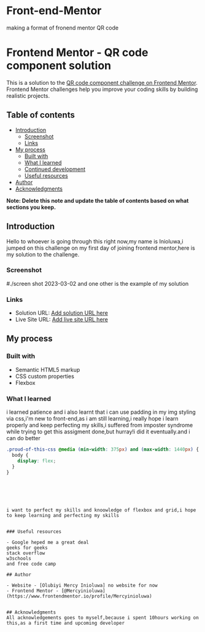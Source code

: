 # Front-end-Mentor
making a format of fronend mentor QR code
# Frontend Mentor - QR code component solution

This is a solution to the [QR code component challenge on Frontend Mentor](https://www.frontendmentor.io/challenges/qr-code-component-iux_sIO_H). Frontend Mentor challenges help you improve your coding skills by building realistic projects.

## Table of contents

- [Introduction](#introduction)
  - [Screenshot](#screenshot)
  - [Links](#links)
- [My process](#my-process)
  - [Built with](#built-with)
  - [What I learned](#what-i-learned)
  - [Continued development](#continued-development)
  - [Useful resources](#useful-resources)
- [Author](#author)
- [Acknowledgments](#acknowledgments)

**Note: Delete this note and update the table of contents based on what sections you keep.**

## Introduction

Hello to whoever is going through this right now,my name is Inioluwa,i jumped on this challenge on my first day of joining frontend mentor,here is my solution to the challenge.

### Screenshot

#./screen shot 2023-03-02 and one other is the example of my solution

### Links

- Solution URL: [Add solution URL here](https://your-solution-url.com)
- Live Site URL: [Add live site URL here](https://your-live-site-url.com)

## My process

### Built with

- Semantic HTML5 markup
- CSS custom properties
- Flexbox

### What I learned

i learned patience and i also learnt that i can use padding in my img styling via css,i'm new to front-end,as i am still learning,i really hope i learn properly and keep perfecting my skills,i suffered from imposter syndrome while trying to get this assigment done,but hurray!i did it eventually.and i can do better

```css
.proud-of-this-css @media (min-width: 375px) and (max-width: 1440px) {
  body {
    display: flex;
  }
}
```

```





i want to perfect my skills and knoowledge of flexbox and grid,i hope to keep learning and perfecting my skills


### Useful resources

- Google heped me a great deal
geeks for geeks
stack overflow
w3schools
and free code camp

## Author

- Website - [Olubiyi Mercy Inioluwa] no website for now
- Frontend Mentor - [@Mercyinioluwa](https://www.frontendmentor.io/profile/Mercyinioluwa)


## Acknowledgments
All acknowledgements goes to myself,because i spent 10hours working on this,as a first time and upcoming developer
```

